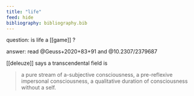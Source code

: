 ```yaml
---
title: "life"
feed: hide
bibliography: bibliography.bib
---
```


question: is life a [[game]] ? 

answer: read @Geuss+2020+83+91 and @10.2307/2379687


[[deleuze]] says a transcendental field is

> a pure stream of a-subjective consciousness, a pre-reflexive impersonal consciousness, a qualitative duration of consciousness without a self. 
